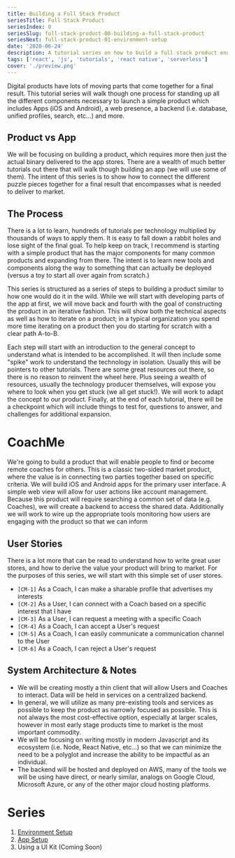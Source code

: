 ```yaml
---
title: Building a Full Stack Product
seriesTitle: Full Stack Product
seriesIndex: 0
seriesSlug: full-stack-product-00-building-a-full-stack-product
seriesNext: full-stack-product-01-environment-setup
date: '2020-06-24'
description: A tutorial series on how to build a full stack product end-to-end with React Native and Serverless
tags: ['react', 'js', 'tutorials', 'react native', 'serverless']
cover: './preview.png'
---
```


Digital products have lots of moving parts that come together for a final result. This tutorial series will walk though one process for standing up all the different components necessary to launch a simple product which includes Apps (iOS and Android), a web presence, a backend (i.e. database, unified profiles, search, etc...) and more.

## Product vs App
We will be focusing on building a product, which requires more then just the actual binary delivered to the app stores. There are a wealth of much better tutorials out there that will walk though building an app (we will use some of them). The intent of this series is to show how to connect the different puzzle pieces together for a final result that encompasses what is needed to deliver to market.

## The Process
There is a lot to learn, hundreds of tutorials per technology multiplied by thousands of ways to apply them. It is easy to fall down a rabbit holes and lose sight of the final goal. To help keep on track, I recommend is starting with a simple product that has the major components for many common products and expanding from there. The intent is to learn new tools and components along the way to something that can actually be deployed (versus a toy to start all over again from scratch.)

This series is structured as a series of steps to building a product similar to how one would do it in the wild. While we will start with developing parts of the app at first, we will move back and fourth with the goal of constructing the product in an iterative fashion. This will show both the technical aspects as well as how to iterate on a product; in a typical organization you spend more time iterating on a product then you do starting for scratch with a clear path A-to-B. 

Each step will start with an introduction to the general concept to understand what is intended to be accomplished. It will then include some "spike" work to understand the technology in isolation. Usually this will be pointers to other tutorials. There are some great resources out there, so there is no reason to reinvent the wheel here. Plus seeing a wealth of resources, usually the technology producer themselves, will expose you where to look when you get stuck (we all get stuck!). We will work to adapt the concept to our product. Finally, at the end of each tutorial, there will be a checkpoint which will include things to test for, questions to answer, and challenges for additional expansion.

# CoachMe
We're going to build a product that will enable people to find or become remote coaches for others. This is a classic two-sided market product, where the value is in connecting two parties together based on specific criteria. We will build iOS and Android apps for the primary user interface. A simple web view will allow for user actions like account management. Because this product will require searching a common set of data (e.g. Coaches), we will create a backend to access the shared data. Additionally we will work to wire up the appropriate tools monitoring how users are engaging with the product so that we can inform 

## User Stories

There is a lot more that can be read to understand how to write great user stores, and how to derive the value your product will bring to market. For the purposes of this series, we will start with this simple set of user stores. 

* `[CM-1]` As a Coach, I can make a sharable profile that advertises my interests
* `[CM-2]` As a User, I can connect with a Coach based on a specific interest that I have
* `[CM-3]` As a User, I can request a meeting with a specific Coach
* `[CM-4]` As a Coach, I can accept a User's request
* `[CM-5]` As a Coach, I can easily communicate a communication channel to the User
* `[CM-6]` As a Coach, I can reject a User's request

## System Architecture & Notes

* We will be creating mostly a thin client that will allow Users and Coaches to interact. Data will be held in services on a centralized backend.
* In general, we will utilize as many pre-existing tools and services as possible to keep the product as narrowly focused as possible. This is not always the most cost-effective option, especially at larger scales, however in most early stage products time to market is the most important commodity. 
* We will be focusing on writing mostly in modern Javascript and its ecosystem (i.e. Node, React Native, etc...) so that we can minimize the need to be a polyglot and increase the ability to be impactful as an individual.
* The backend will be hosted and deployed on AWS, many of the tools we will be using have direct, or nearly similar, analogs on Google Cloud, Microsoft Azure, or any of the other major cloud hosting platforms.

# Series

1. [Environment Setup](full-stack-product-01-environment-setup)
2. [App Setup](full-stack-product-02-app-setup)
3. Using a UI Kit (Coming Soon)